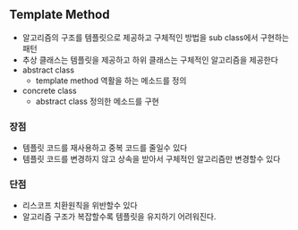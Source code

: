 ## Template Method

* 알고리즘의 구조를 템플릿으로 제공하고 구체적인 방법을 sub class에서 구현하는 패턴
* 추상 클래스는 템플릿을 제공하고 하위 클래스는 구체적인 알고리즘을 제공한다
* abstract class
  * template method 역활을 하는 메소드를 정의
* concrete class
  * abstract class 정의한 메소드를 구현

### 장점

* 템플릿 코드를 재사용하고 중복 코드를 줄일수 있다
* 템플릿 코드를 변경하지 않고 상속을 받아서 구체적인 알고리즘만 변경할수 있다

### 단점

* 리스코프 치환원칙을 위반할수 있다
* 알고리즘 구조가 복잡할수록 템플릿을 유지하기 어려워진다.